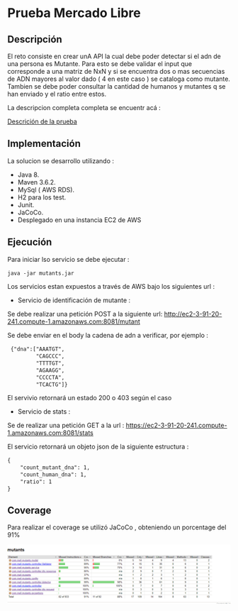# Prueba Mercado Libre

## Descripción
El reto consiste en crear unA API la cual debe poder detectar si el adn de una persona es Mutante.
Para esto se debe validar  el input que corresponde a una matriz de NxN  y si se encuentra dos o mas secuencias de ADN mayores al valor dado ( 4 en este caso )  se cataloga como mutante.
Tambien se debe poder consultar la cantidad de humanos y mutantes q se han enviado y el ratio entre estos.

La descripcion completa completa se encuentr acá :

[Descrición de la prueba](src/main/resources/Examen%20Mercadolibre%20%20-%20Mutantes.pdf)

## Implementación

La solucion se desarrollo  utilizando :
- Java 8.
- Maven 3.6.2.
- MySql ( AWS RDS).
- H2 para los test.
- Junit.
- JaCoCo.
- Desplegado en una instancia EC2 de AWS


## Ejecución

Para iniciar lso servicio se debe ejecutar :
```
java -jar mutants.jar
```
Los servicios estan expuestos a través de AWS bajo los siguientes url :

- Servicio de identificación de mutante  :

Se debe realizar una petición POST a la siguiente url:
http://ec2-3-91-20-241.compute-1.amazonaws.com:8081/mutant

Se debe enviar en el body la cadena de adn a verificar, por ejemplo :
```
 {"dna":["AAATGT",
         "CAGCCC",
         "TTTTGT",
         "AGAAGG",
         "CCCCTA",
         "TCACTG"]}
```
El servivio retornará un estado 200 o 403 según el caso

- Servicio de stats :

Se de realizar una petición GET a la url :
https://ec2-3-91-20-241.compute-1.amazonaws.com:8081/stats

El servicio retornará un objeto json de la siguiente estructura :
```
{
    "count_mutant_dna": 1,
    "count_human_dna": 1,
    "ratio": 1
}
```
## Coverage

Para realizar el coverage se utilizó JaCoCo , obteniendo un porcentage del 91%

<p align="center"> 
  <img src="src/main/resources/coverage.PNG">
</p>

